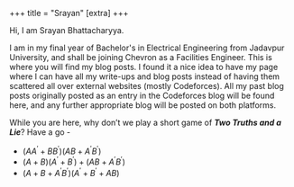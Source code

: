 +++
title = "Srayan"
[extra]
+++

Hi, I am Srayan Bhattacharyya.

I am in my final year of Bachelor's in Electrical Engineering from Jadavpur University, and shall be joining Chevron as a Facilities Engineer. This is where you will find my blog posts. I found it a nice idea to have my page where I can have all my write-ups and blog posts instead of having them scattered all over external websites (mostly Codeforces). 
All my past blog posts originally posted as an entry in the Codeforces blog will be found here, and any further appropriate blog will be posted on both platforms.

While you are here, why don’t we play a short game of **_Two Truths and a Lie_**? Have a go -
- $(A A^\prime + B B^\prime)(A B + A^\prime B^\prime)$
- $(A + B)(A^\prime + B^\prime) + (A B + A^\prime B^\prime)$
- $(A + B + A^\prime B^\prime) (A^\prime + B^\prime + A B)$
